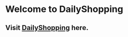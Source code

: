 # Welcome to DailyShopping

## Visit [DailyShopping](https://task-intern-dailymyshopping.web.app) here.
